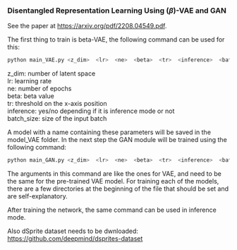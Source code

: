 ### Disentangled Representation Learning Using ($\beta$)-VAE and GAN
See the paper at https://arxiv.org/pdf/2208.04549.pdf.

The first thing to train is beta-VAE, the following command can be used for this:

```python
python main_VAE.py <z_dim>  <lr>  <ne>  <beta>  <tr>  <inference>  <batch_size>
```

z_dim: number of latent space <br>
lr: learning rate <br>
ne: number of epochs <br>
beta: beta value <br>
tr: threshold on the x-axis position <br>
inference: yes/no depending if it is inference mode or not <br>
batch_size: size of the input batch <br>

A model with a name containing these parameters will be saved in the model_VAE folder. In the next step the GAN module will be trained using the following command:

```python
python main_GAN.py <z_dim>  <lr>  <ne>  <beta>  <tr>  <inference>  <batch_size>
```

The arguments in this command are like the ones for VAE, and need to be the same for the pre-trained VAE model. For training each of the models, there are a few
directories at the beginning of the file that should be set and are self-explanatory.

After training the network, the same command can be used in inference mode.

Also dSprite dataset needs to be dwnloaded: https://github.com/deepmind/dsprites-dataset
